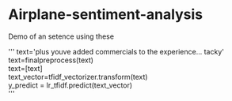 # Airplane-sentiment-analysis
Demo of an setence using these


'''
text='plus youve added commercials to the experience... tacky'<br>
text=finalpreprocess(text)<br>
text=[text]<br>
text_vector=tfidf_vectorizer.transform(text)<br>
y_predict = lr_tfidf.predict(text_vector)<br>
'''

